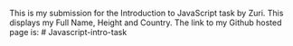 This is my submission for the Introduction to JavaScript task by Zuri.
This displays my Full Name, Height and Country.
The link to my Github hosted page is:
#   J a v a s c r i p t - i n t r o - t a s k  
 